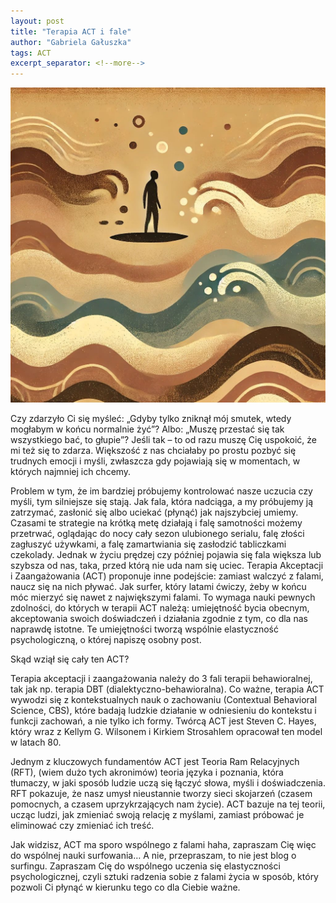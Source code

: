 ```yaml
---
layout: post
title: "Terapia ACT i fale"
author: "Gabriela Gałuszka"
tags: ACT
excerpt_separator: <!--more-->
---
```


![Alt text](../assets/images/post3.jpg)

Czy zdarzyło Ci się myśleć: „Gdyby tylko zniknął mój smutek, wtedy mogłabym w końcu normalnie żyć”?  <!--more--> Albo: „Muszę przestać się tak wszystkiego bać, to głupie”? Jeśli tak – to od razu muszę Cię uspokoić, że mi też się to zdarza. Większość z nas chciałaby po prostu pozbyć się trudnych emocji i myśli, zwłaszcza gdy pojawiają się w momentach, w których najmniej ich chcemy.

Problem w tym, że im bardziej próbujemy kontrolować nasze uczucia czy myśli, tym silniejsze się stają. Jak fala, która nadciąga, a my próbujemy ją zatrzymać, zasłonić się albo uciekać (płynąć) jak najszybciej umiemy. Czasami te strategie na krótką metę działają i falę samotności możemy przetrwać, oglądając do nocy cały sezon ulubionego serialu, falę złości zagłuszyć używkami, a falę zamartwiania się zasłodzić tabliczkami czekolady. Jednak w życiu prędzej czy później pojawia się fala większa lub szybsza od nas, taka, przed którą nie uda nam się uciec. Terapia Akceptacji i Zaangażowania (ACT) proponuje inne podejście: zamiast walczyć z falami, naucz się na nich pływać. Jak surfer, który latami ćwiczy, żeby w końcu móc mierzyć się nawet z największymi falami. To wymaga nauki pewnych zdolności, do których w terapii ACT należą: umiejętność bycia obecnym, akceptowania swoich doświadczeń i działania zgodnie z tym, co dla nas naprawdę istotne. Te umiejętności tworzą wspólnie elastyczność psychologiczną, o której napiszę osobny post. 

Skąd wziął się cały ten ACT?

Terapia akceptacji i zaangażowania należy do 3 fali terapii behawioralnej, tak jak np. terapia DBT (dialektyczno-behawioralna). Co ważne, terapia ACT wywodzi się z kontekstualnych nauk o zachowaniu (Contextual Behavioral Science, CBS), które badają ludzkie działanie w odniesieniu do kontekstu i funkcji zachowań, a nie tylko ich formy. Twórcą ACT jest Steven C. Hayes, który wraz z Kellym G. Wilsonem i Kirkiem Strosahlem opracował ten model w latach 80.

Jednym z kluczowych fundamentów ACT jest Teoria Ram Relacyjnych (RFT), (wiem dużo tych akronimów) teoria języka i poznania, która tłumaczy, w jaki sposób ludzie uczą się łączyć słowa, myśli i doświadczenia. RFT pokazuje, że nasz umysł nieustannie tworzy sieci skojarzeń (czasem pomocnych, a czasem uprzykrzających nam życie). ACT bazuje na tej teorii, ucząc ludzi, jak zmieniać swoją relację z myślami, zamiast próbować je eliminować czy zmieniać ich treść.

Jak widzisz, ACT ma sporo wspólnego z falami haha, zapraszam Cię więc do wspólnej nauki surfowania… A nie, przepraszam, to nie jest blog o surfingu. Zapraszam Cię do wspólnego uczenia się elastyczności psychologicznej, czyli sztuki radzenia sobie z falami życia w sposób, który pozwoli Ci płynąć w kierunku tego co dla Ciebie ważne.